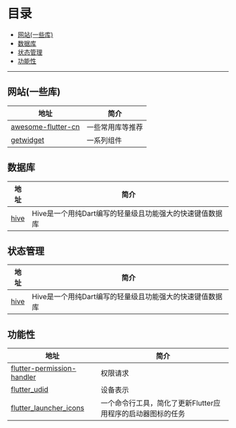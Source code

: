 # 目录
* [网站(一些库)](#Web)
* [数据库](#Database)
* [状态管理](#State)
* [功能性](#Function)

---
## <a id="Web"></a>网站(一些库)
地址 | 简介
------- | -------
[awesome-flutter-cn](https://github.com/crazycodeboy/awesome-flutter-cn)|一些常用库等推荐
[getwidget](https://www.getwidget.dev/)|一系列组件

## <a id="Database"></a>数据库
地址 | 简介
------- | -------
[hive](https://github.com/hivedb/hive)|Hive是一个用纯Dart编写的轻量级且功能强大的快速键值数据库


## <a id="State"></a>状态管理
地址 | 简介
------- | -------
[hive](https://github.com/hivedb/hive)|Hive是一个用纯Dart编写的轻量级且功能强大的快速键值数据库

## <a id="Function"></a>功能性
地址 | 简介
------- | -------
[flutter-permission-handler](https://github.com/Baseflow/flutter-permission-handler)|权限请求
[flutter_udid](https://github.com/GigaDroid/flutter_udid)|设备表示
[flutter_launcher_icons](https://github.com/fluttercommunity/flutter_launcher_icons)|一个命令行工具，简化了更新Flutter应用程序的启动器图标的任务
